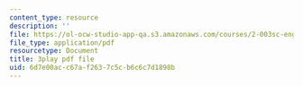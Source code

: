 ```yaml
---
content_type: resource
description: ''
file: https://ol-ocw-studio-app-qa.s3.amazonaws.com/courses/2-003sc-engineering-dynamics-fall-2011/6d7e00acc67af2637c5cb6c6c7d1898b_d00XI_UTKQo.pdf
file_type: application/pdf
resourcetype: Document
title: 3play pdf file
uid: 6d7e00ac-c67a-f263-7c5c-b6c6c7d1898b
---
```

